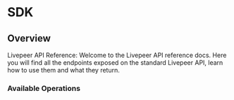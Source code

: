 # SDK


## Overview

Livepeer API Reference: Welcome to the Livepeer API reference docs. Here you will find all the
endpoints exposed on the standard Livepeer API, learn how to use them and
what they return.


### Available Operations

